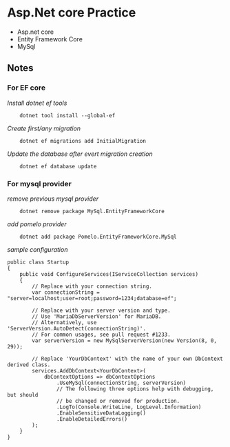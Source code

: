 # Asp.Net core Practice

* Asp.net core
* Entity Framework Core
* MySql

## Notes

### For EF core

*Install dotnet ef tools*

```
    dotnet tool install --global-ef
 ```

*Create first/any migration*

```
    dotnet ef migrations add InitialMigration
```

*Update the database after evert migration creation*

```
    dotnet ef database update
```

### For mysql provider

*remove previous mysql provider*

```
    dotnet remove package MySql.EntityFrameworkCore
```

*add pomelo provider*

```
    dotnet add package Pomelo.EntityFrameworkCore.MySql
```

*sample configuration*

```
public class Startup
{
    public void ConfigureServices(IServiceCollection services)
    {
        // Replace with your connection string.
        var connectionString = "server=localhost;user=root;password=1234;database=ef";

        // Replace with your server version and type.
        // Use 'MariaDbServerVersion' for MariaDB.
        // Alternatively, use 'ServerVersion.AutoDetect(connectionString)'.
        // For common usages, see pull request #1233.
        var serverVersion = new MySqlServerVersion(new Version(8, 0, 29));

        // Replace 'YourDbContext' with the name of your own DbContext derived class.
        services.AddDbContext<YourDbContext>(
            dbContextOptions => dbContextOptions
                .UseMySql(connectionString, serverVersion)
                // The following three options help with debugging, but should
                // be changed or removed for production.
                .LogTo(Console.WriteLine, LogLevel.Information)
                .EnableSensitiveDataLogging()
                .EnableDetailedErrors()
        );
    }
}
```
